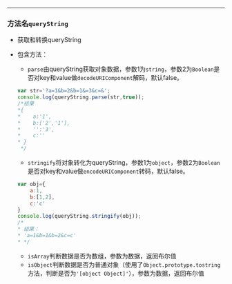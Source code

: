 
-----
### 方法名`queryString`
* 获取和转换queryString

* 包含方法：
    * `parse`由queryString获取对象数据，参数1为`string`，参数2为`Boolean`是否对key和value做`decodeURIComponent`解码，默认false。
    ```javascript
    var str='?a=1&b=2&b=1&=3&c=&';
    console.log(queryString.parse(str,true));
    /*结果
    *{
    *    a:'1',
    *    b:['2','1'],
    *    '':'3',
    *    c:''
    * }
     */
    ```     
    * `stringify`将对象转化为queryString，参数1为`object`，参数2为`Boolean`是否对key和value做`encodeURIComponent`转码，默认false。
    ```javascript
    var obj={
        a:1,
        b:[1,2],
        c:'c'
    }
    console.log(queryString.stringify(obj));
    /*
    * 结果：
    * 'a=1&b=1&b=2&c=c'
    * */
    ```
    * `isArray`判断数据是否为数组，参数为数据，返回布尔值
    * `isObject`判断数据是否为普通对象（使用了`Object.prototype.tostring`方法，判断是否为`'[object Object]'`），参数为数据，返回布尔值